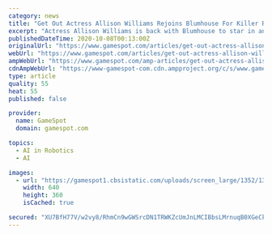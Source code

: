 ```yaml
---
category: news
title: "Get Out Actress Allison Williams Rejoins Blumhouse For Killer Robot Movie M3GAN"
excerpt: "Actress Allison Williams is back with Blumhouse to star in and executive produce its upcoming tech horror movie M3GAN, the company announced today. According to Deadline, the movie has Williams playing Gemma,"
publishedDateTime: 2020-10-08T00:13:00Z
originalUrl: "https://www.gamespot.com/articles/get-out-actress-allison-williams-rejoins-blumhouse-for-killer-robot-movie-m3gan/1100-6483059/"
webUrl: "https://www.gamespot.com/articles/get-out-actress-allison-williams-rejoins-blumhouse-for-killer-robot-movie-m3gan/1100-6483059/"
ampWebUrl: "https://www.gamespot.com/amp-articles/get-out-actress-allison-williams-rejoins-blumhouse-for-killer-robot-movie-m3gan/1100-6483059/"
cdnAmpWebUrl: "https://www-gamespot-com.cdn.ampproject.org/c/s/www.gamespot.com/amp-articles/get-out-actress-allison-williams-rejoins-blumhouse-for-killer-robot-movie-m3gan/1100-6483059/"
type: article
quality: 55
heat: 55
published: false

provider:
  name: GameSpot
  domain: gamespot.com

topics:
  - AI in Robotics
  - AI

images:
  - url: "https://gamespot1.cbsistatic.com/uploads/screen_large/1352/13527689/3740508-netflix-horror_a_gs.jpg"
    width: 640
    height: 360
    isCached: true

secured: "XU7BfH77V/w2vy8/RhmCn9wGWSrcDN1TRWKZcUmJnLMCIBbsLMrnuqB0XGeCkNzbwIylYjjXRIOz7UpWNEJLBoIvGPEgH1CdHi9dOj2sLQOHOdvFJB/hKb0Q8tanXu5HrQ4/NZtFQmRBk/KQMQLy9LpwsWFVip9ytA4n3LWxG2XgBur5iqFvq24PyABHQ/Y3zcO5uL3ydNrxe6MxLBElxfGunv9WX2xyu+lcbdiZmNSTOxuHFCoAchPT8w0OWrJZTu584mjZwE2PBesY15ErnEpYvaS/mkJn3OVDtTp+x0Utl3+8A0CE5dhVV+/kWA3mnCWEDR4uNK+pObD+3hW/whomcctB1BMrmFYUTto6Td4=;N1K78v7Tu9kSAYNoKm+0cQ=="
---
```


